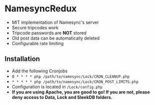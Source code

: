 # NamesyncRedux
- MIT implementation of Namesync's server
- Secure tripcodes work
- Tripcode passwords are **NOT** stored
- Old post data can be automatically deleted
- Configurable rate limiting

## Installation
- Add the following Cronjobs
- `0 * * * * php /path/to/namesync/Lock/CRON_CLEANUP.php`
- `* * * * * php /path/to/namesync/Lock/CRON_POST_LIMITS.php`
- Configuration is located in `/Lock/config.php`
- **If you are using Apache, you are good to go! If you are not, please deny access to Data, Lock and SleekDB folders.**